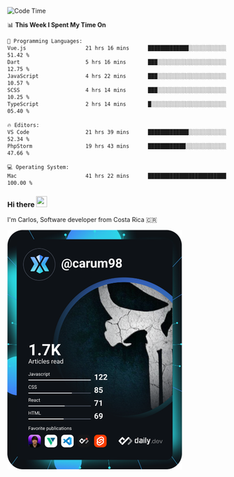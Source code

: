 
<!--START_SECTION:waka-->
![Code Time](http://img.shields.io/badge/Code%20Time-10%2C115%20hrs%205%20mins-blue)

📊 **This Week I Spent My Time On** 

```text
💬 Programming Languages: 
Vue.js                   21 hrs 16 mins      █████████████░░░░░░░░░░░░   51.42 % 
Dart                     5 hrs 16 mins       ███░░░░░░░░░░░░░░░░░░░░░░   12.75 % 
JavaScript               4 hrs 22 mins       ███░░░░░░░░░░░░░░░░░░░░░░   10.57 % 
SCSS                     4 hrs 14 mins       ███░░░░░░░░░░░░░░░░░░░░░░   10.25 % 
TypeScript               2 hrs 14 mins       █░░░░░░░░░░░░░░░░░░░░░░░░   05.40 % 

🔥 Editors: 
VS Code                  21 hrs 39 mins      █████████████░░░░░░░░░░░░   52.34 % 
PhpStorm                 19 hrs 43 mins      ████████████░░░░░░░░░░░░░   47.66 % 

💻 Operating System: 
Mac                      41 hrs 22 mins      █████████████████████████   100.00 % 
```


<!--END_SECTION:waka-->

### Hi there <img src="https://media.giphy.com/media/hvRJCLFzcasrR4ia7z/giphy.gif" width="25px" height="25px">

I'm Carlos, Software developer from Costa Rica 🇨🇷

<a href="https://app.daily.dev/carum98"><img src="https://github.com/carum98/carum98/blob/main/devcard.svg" width="400" alt="Carlos Umaña Acevedo's Dev Card"/></a>
